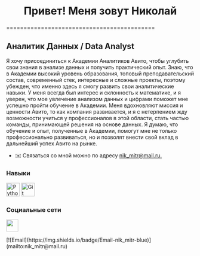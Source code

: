 <div align="center">
  <h1>Привет! Меня зовут Николай</h1>
</div>

===========================================

Аналитик Данных / Data Analyst
------------------------------

Я хочу присоединиться к Академии Аналитиков Авито, чтобы углубить свои знания в анализе данных и получить практический опыт. Знаю, что в Академии высокий уровень образования, топовый преподавательский состав, современный стек, интересные и сложные проекты, поэтому убежден, что именно здесь я смогу развить свои аналитические навыки. У меня всегда был интерес и склонность к математике, и я уверен, что мое увлечение анализом данных и цифрами поможет мне успешно пройти обучение в Академии. Меня вдохновляют миссия и ценности Авито, то как компания развивается, и я с нетерпением жду возможности учиться у профессионалов в этой области, стать частью команды, принимающей решения на основе данных. Я думаю, что обучение и опыт, полученные в Академии, помогут мне не только профессионально развиваться, но и позволят внести свой вклад в дальнейший успех Авито на рынке.


* ✉️ Связаться со мной можно по адресу [nik\_mitr@mail.ru.](mailto:nik_mitr@mail.ru)[](mailto:nik_mitr@mail.ru)

### Навыки

<p align="left">
<a href="https://www.python.org/" target="_blank" rel="noreferrer"><img src="https://raw.githubusercontent.com/ danielcranney/readme-generator/main/public/icons/skills/python-colored.svg" width="36" height="36" alt="Python" /></a> <a href="https://git-scm.com/" target="_blank" rel="noreferrer"><img src="https://raw.githubusercontent.com/danielcranney/readme-generator/main/ public/icons/skills/git-colored.svg" width="36" height="36" alt="Git" /></a>
</p>

### Социальные сети

<p align="left"> <a href="https://discord.com/users/nikmit17" target="_blank" rel="noreferrer"> <picture> <source media="(предпочитает -color-scheme: темный)" srcset="https://raw.githubusercontent.com/danielcranney/readme-generator/main/public/icons/socials/discord-dark.svg" /> <source media="(предпочитает -color-scheme: светлый)" srcset="https://raw.githubusercontent.com/danielcranney/readme-generator/main/public/icons/socials/discord.svg" /> <img src="https:// raw.githubusercontent.com/danielcranney/readme-generator/main/public/icons/socials/discord.svg" width="32" height="32" /> </picture> </a> </p>
[![Email](https://img.shields.io/badge/Email-nik_mitr-blue)](mailto:nik_mitr@mail.ru)




<!--
**NikMitr/NikMitr** is a ✨ _special_ ✨ repository because its `README.md` (this file) appears on your GitHub profile.

Here are some ideas to get you started:

- 🔭 I’m currently working on ...
- 🌱 I’m currently learning ...
- 👯 I’m looking to collaborate on ...
- 🤔 I’m looking for help with ...
- 💬 Ask me about ...
- 📫 How to reach me: ...
- 😄 Pronouns: ...
- ⚡ Fun fact: ...
-->
